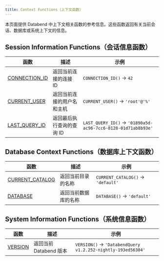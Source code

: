 ```yaml
---
title: Context Functions（上下文函数）
---
```


本页面提供 Databend 中上下文相关函数的参考信息。这些函数返回有关当前会话、数据库或系统上下文的信息。

## Session Information Functions（会话信息函数）

| 函数 | 描述 | 示例 |
|----------|-------------|--------|
| [CONNECTION_ID](connection-id.md) | 返回当前连接的连接 ID | `CONNECTION_ID()` → `42` |
| [CURRENT_USER](current-user.md) | 返回当前连接的用户名和主机 | `CURRENT_USER()` → `'root'@'%'` |
| [LAST_QUERY_ID](last-query-id.md) | 返回最后执行查询的查询 ID | `LAST_QUERY_ID()` → `'01890a5d-ac96-7cc6-8128-01d71ab8b93e'` |

## Database Context Functions（数据库上下文函数）

| 函数 | 描述 | 示例 |
|----------|-------------|--------|
| [CURRENT_CATALOG](current-catalog.md) | 返回当前目录的名称 | `CURRENT_CATALOG()` → `'default'` |
| [DATABASE](database.md) | 返回当前数据库的名称 | `DATABASE()` → `'default'` |

## System Information Functions（系统信息函数）

| 函数 | 描述 | 示例 |
|----------|-------------|--------|
| [VERSION](version.md) | 返回当前 Databend 版本 | `VERSION()` → `'DatabendQuery v1.2.252-nightly-193ed56304'` |

